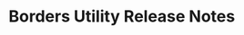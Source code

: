 <!-- Release notes authoring guidelines: http://keepachangelog.com/ -->

# Borders Utility Release Notes

<!-- ## [Unreleased] -->

<!-- ## [VERSION] -->

